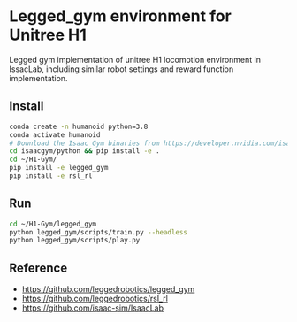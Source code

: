 # Legged_gym environment for Unitree H1

Legged gym implementation of unitree H1 locomotion environment in IssacLab, including similar robot settings and reward function implementation.

## Install

```bash
conda create -n humanoid python=3.8
conda activate humanoid
# Download the Isaac Gym binaries from https://developer.nvidia.com/isaac-gym 
cd isaacgym/python && pip install -e .
cd ~/H1-Gym/
pip install -e legged_gym
pip install -e rsl_rl
```

## Run

```bash
cd ~/H1-Gym/legged_gym
python legged_gym/scripts/train.py --headless
python legged_gym/scripts/play.py
```

## Reference

- https://github.com/leggedrobotics/legged_gym
- https://github.com/leggedrobotics/rsl_rl
- https://github.com/isaac-sim/IsaacLab

